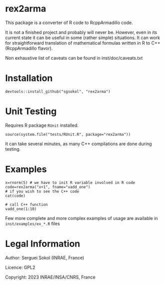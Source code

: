 rex2arma
========
This package is a converter of R code to RcppArmadillo code.

It is not a finished project and probably will never be. However, even in its current state it can be useful in some (rather simple) situations. It can work for straightforward translation of mathematical formulas written in R to C++ (RcppArmadillo flavor).

Non exhaustive list of caveats can be found in inst/doc/caveats.txt

Installation
============
`devtools::install_github("sgsokol", "rex2arma")`

Unit Testing
============
Requires R package `RUnit` installed.

`source(system.file("tests/RUnit.R", package="rex2arma"))`

It can take several minutes, as many C++ compilations are done during testing.

Examples
========

```
x=rnorm(5) # we have to init R variable involved in R code
code=rex2arma("x+1", fname="vadd_one")
# if you wish to see the C++ code
cat(code)

# call C++ function
vadd_one(1:10)

```

Few more complete and more complex examples of usage are available in `inst/examples/ex_*.R` files

Legal Information
=================
Author: Serguei Sokol (INRAE, France)

Licence: GPL2

Copyright: 2023 INRAE/INSA/CNRS, France
